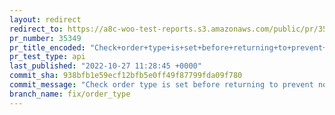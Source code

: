 ```yaml
---
layout: redirect
redirect_to: https://a8c-woo-test-reports.s3.amazonaws.com/public/pr/35349/api/index.html
pr_number: 35349
pr_title_encoded: "Check+order+type+is+set+before+returning+to+prevent+notice."
pr_test_type: api
last_published: "2022-10-27 11:28:45 +0000"
commit_sha: 938bfb1e59ecf12bfb5e0ff49f87799fda09f780
commit_message: "Check order type is set before returning to prevent notice."
branch_name: fix/order_type
---
```

